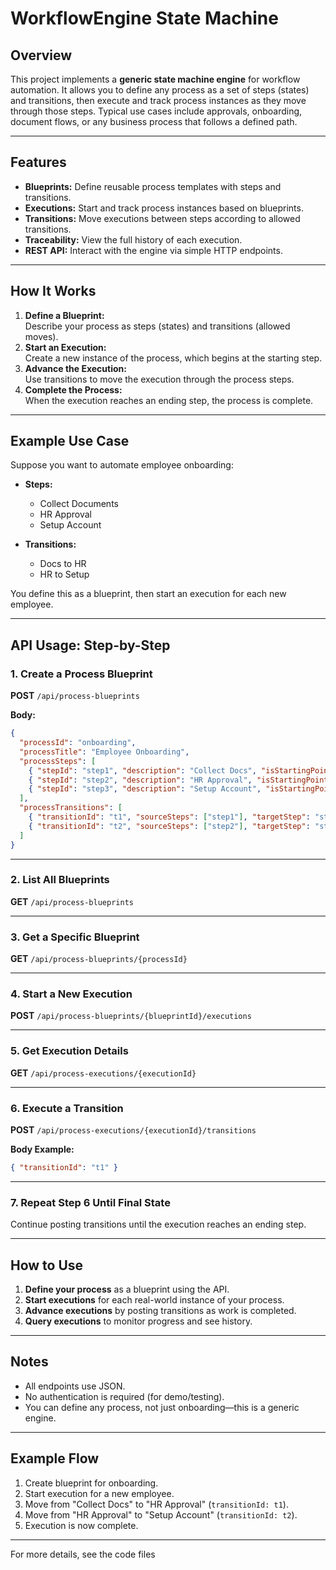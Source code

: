 # WorkflowEngine State Machine

## Overview

This project implements a **generic state machine engine** for workflow automation. It allows you to define any process as a set of steps (states) and transitions, then execute and track process instances as they move through those steps. Typical use cases include approvals, onboarding, document flows, or any business process that follows a defined path.

---

## Features

- **Blueprints:** Define reusable process templates with steps and transitions.
- **Executions:** Start and track process instances based on blueprints.
- **Transitions:** Move executions between steps according to allowed transitions.
- **Traceability:** View the full history of each execution.
- **REST API:** Interact with the engine via simple HTTP endpoints.

---

## How It Works

1. **Define a Blueprint:**  
   Describe your process as steps (states) and transitions (allowed moves).
2. **Start an Execution:**  
   Create a new instance of the process, which begins at the starting step.
3. **Advance the Execution:**  
   Use transitions to move the execution through the process steps.
4. **Complete the Process:**  
   When the execution reaches an ending step, the process is complete.

---

## Example Use Case

Suppose you want to automate employee onboarding:

- **Steps:**  
  - Collect Documents  
  - HR Approval  
  - Setup Account

- **Transitions:**  
  - Docs to HR  
  - HR to Setup

You define this as a blueprint, then start an execution for each new employee.

---

## API Usage: Step-by-Step

### 1. Create a Process Blueprint

**POST** `/api/process-blueprints`

**Body:**
```json
{
  "processId": "onboarding",
  "processTitle": "Employee Onboarding",
  "processSteps": [
    { "stepId": "step1", "description": "Collect Docs", "isStartingPoint": true, "isEndingPoint": false },
    { "stepId": "step2", "description": "HR Approval", "isStartingPoint": false, "isEndingPoint": false },
    { "stepId": "step3", "description": "Setup Account", "isStartingPoint": false, "isEndingPoint": true }
  ],
  "processTransitions": [
    { "transitionId": "t1", "sourceSteps": ["step1"], "targetStep": "step2", "description": "Docs to HR" },
    { "transitionId": "t2", "sourceSteps": ["step2"], "targetStep": "step3", "description": "HR to Setup" }
  ]
}
```

---

### 2. List All Blueprints

**GET** `/api/process-blueprints`

---

### 3. Get a Specific Blueprint

**GET** `/api/process-blueprints/{processId}`

---

### 4. Start a New Execution

**POST** `/api/process-blueprints/{blueprintId}/executions`

---

### 5. Get Execution Details

**GET** `/api/process-executions/{executionId}`

---

### 6. Execute a Transition

**POST** `/api/process-executions/{executionId}/transitions`

**Body Example:**
```json
{ "transitionId": "t1" }
```

---

### 7. Repeat Step 6 Until Final State

Continue posting transitions until the execution reaches an ending step.

---

## How to Use

1. **Define your process** as a blueprint using the API.
2. **Start executions** for each real-world instance of your process.
3. **Advance executions** by posting transitions as work is completed.
4. **Query executions** to monitor progress and see history.

---

## Notes

- All endpoints use JSON.
- No authentication is required (for demo/testing).
- You can define any process, not just onboarding—this is a generic engine.

---

## Example Flow

1. Create blueprint for onboarding.
2. Start execution for a new employee.
3. Move from "Collect Docs" to "HR Approval" (`transitionId: t1`).
4. Move from "HR Approval" to "Setup Account" (`transitionId: t2`).
5. Execution is now complete.

---

For more details, see the code files